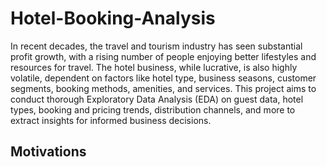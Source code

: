 # Hotel-Booking-Analysis
In recent decades, the travel and tourism industry has seen substantial profit growth, with a rising number of people enjoying better lifestyles and resources for travel. The hotel business, while lucrative, is also highly volatile, dependent on factors like hotel type, business seasons, customer segments, booking methods, amenities, and services. This project aims to conduct thorough Exploratory Data Analysis (EDA) on guest data, hotel types, booking and pricing trends, distribution channels, and more to extract insights for informed business decisions.

## Motivations

